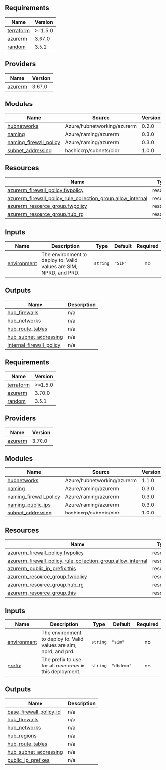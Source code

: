 ## Requirements

| Name | Version |
|------|---------|
| <a name="requirement_terraform"></a> [terraform](#requirement\_terraform) | >=1.5.0 |
| <a name="requirement_azurerm"></a> [azurerm](#requirement\_azurerm) | 3.67.0 |
| <a name="requirement_random"></a> [random](#requirement\_random) | 3.5.1 |

## Providers

| Name | Version |
|------|---------|
| <a name="provider_azurerm"></a> [azurerm](#provider\_azurerm) | 3.67.0 |

## Modules

| Name | Source | Version |
|------|--------|---------|
| <a name="module_hubnetworks"></a> [hubnetworks](#module\_hubnetworks) | Azure/hubnetworking/azurerm | 0.2.0 |
| <a name="module_naming"></a> [naming](#module\_naming) | Azure/naming/azurerm | 0.3.0 |
| <a name="module_naming_firewall_policy"></a> [naming\_firewall\_policy](#module\_naming\_firewall\_policy) | Azure/naming/azurerm | 0.3.0 |
| <a name="module_subnet_addressing"></a> [subnet\_addressing](#module\_subnet\_addressing) | hashicorp/subnets/cidr | 1.0.0 |

## Resources

| Name | Type |
|------|------|
| [azurerm_firewall_policy.fwpolicy](https://registry.terraform.io/providers/hashicorp/azurerm/3.67.0/docs/resources/firewall_policy) | resource |
| [azurerm_firewall_policy_rule_collection_group.allow_internal](https://registry.terraform.io/providers/hashicorp/azurerm/3.67.0/docs/resources/firewall_policy_rule_collection_group) | resource |
| [azurerm_resource_group.fwpolicy](https://registry.terraform.io/providers/hashicorp/azurerm/3.67.0/docs/resources/resource_group) | resource |
| [azurerm_resource_group.hub_rg](https://registry.terraform.io/providers/hashicorp/azurerm/3.67.0/docs/resources/resource_group) | resource |

## Inputs

| Name | Description | Type | Default | Required |
|------|-------------|------|---------|:--------:|
| <a name="input_environment"></a> [environment](#input\_environment) | The environment to deploy to. Valid values are SIM, NPRD, and PRD. | `string` | `"SIM"` | no |

## Outputs

| Name | Description |
|------|-------------|
| <a name="output_hub_firewalls"></a> [hub\_firewalls](#output\_hub\_firewalls) | n/a |
| <a name="output_hub_networks"></a> [hub\_networks](#output\_hub\_networks) | n/a |
| <a name="output_hub_route_tables"></a> [hub\_route\_tables](#output\_hub\_route\_tables) | n/a |
| <a name="output_hub_subnet_addressing"></a> [hub\_subnet\_addressing](#output\_hub\_subnet\_addressing) | n/a |
| <a name="output_internal_firewall_policy"></a> [internal\_firewall\_policy](#output\_internal\_firewall\_policy) | n/a |
<!-- BEGINNING OF PRE-COMMIT-TERRAFORM DOCS HOOK -->
## Requirements

| Name | Version |
|------|---------|
| <a name="requirement_terraform"></a> [terraform](#requirement\_terraform) | >=1.5.0 |
| <a name="requirement_azurerm"></a> [azurerm](#requirement\_azurerm) | 3.70.0 |
| <a name="requirement_random"></a> [random](#requirement\_random) | 3.5.1 |

## Providers

| Name | Version |
|------|---------|
| <a name="provider_azurerm"></a> [azurerm](#provider\_azurerm) | 3.70.0 |

## Modules

| Name | Source | Version |
|------|--------|---------|
| <a name="module_hubnetworks"></a> [hubnetworks](#module\_hubnetworks) | Azure/hubnetworking/azurerm | 1.1.0 |
| <a name="module_naming"></a> [naming](#module\_naming) | Azure/naming/azurerm | 0.3.0 |
| <a name="module_naming_firewall_policy"></a> [naming\_firewall\_policy](#module\_naming\_firewall\_policy) | Azure/naming/azurerm | 0.3.0 |
| <a name="module_naming_public_ips"></a> [naming\_public\_ips](#module\_naming\_public\_ips) | Azure/naming/azurerm | 0.3.0 |
| <a name="module_subnet_addressing"></a> [subnet\_addressing](#module\_subnet\_addressing) | hashicorp/subnets/cidr | 1.0.0 |

## Resources

| Name | Type |
|------|------|
| [azurerm_firewall_policy.fwpolicy](https://registry.terraform.io/providers/hashicorp/azurerm/3.70.0/docs/resources/firewall_policy) | resource |
| [azurerm_firewall_policy_rule_collection_group.allow_internal](https://registry.terraform.io/providers/hashicorp/azurerm/3.70.0/docs/resources/firewall_policy_rule_collection_group) | resource |
| [azurerm_public_ip_prefix.this](https://registry.terraform.io/providers/hashicorp/azurerm/3.70.0/docs/resources/public_ip_prefix) | resource |
| [azurerm_resource_group.fwpolicy](https://registry.terraform.io/providers/hashicorp/azurerm/3.70.0/docs/resources/resource_group) | resource |
| [azurerm_resource_group.hub_rg](https://registry.terraform.io/providers/hashicorp/azurerm/3.70.0/docs/resources/resource_group) | resource |
| [azurerm_resource_group.this](https://registry.terraform.io/providers/hashicorp/azurerm/3.70.0/docs/resources/resource_group) | resource |

## Inputs

| Name | Description | Type | Default | Required |
|------|-------------|------|---------|:--------:|
| <a name="input_environment"></a> [environment](#input\_environment) | The environment to deploy to. Valid values are sim, nprd, and prd. | `string` | `"sim"` | no |
| <a name="input_prefix"></a> [prefix](#input\_prefix) | The prefix to use for all resources in this deployment. | `string` | `"dbdemo"` | no |

## Outputs

| Name | Description |
|------|-------------|
| <a name="output_base_firewall_policy_id"></a> [base\_firewall\_policy\_id](#output\_base\_firewall\_policy\_id) | n/a |
| <a name="output_hub_firewalls"></a> [hub\_firewalls](#output\_hub\_firewalls) | n/a |
| <a name="output_hub_networks"></a> [hub\_networks](#output\_hub\_networks) | n/a |
| <a name="output_hub_regions"></a> [hub\_regions](#output\_hub\_regions) | n/a |
| <a name="output_hub_route_tables"></a> [hub\_route\_tables](#output\_hub\_route\_tables) | n/a |
| <a name="output_hub_subnet_addressing"></a> [hub\_subnet\_addressing](#output\_hub\_subnet\_addressing) | n/a |
| <a name="output_public_ip_prefixes"></a> [public\_ip\_prefixes](#output\_public\_ip\_prefixes) | n/a |
<!-- END OF PRE-COMMIT-TERRAFORM DOCS HOOK -->
